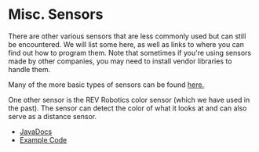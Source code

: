 # Misc. Sensors

There are other various sensors that are less commonly used but can still be encountered. We will list some here, as well as links to where you can find out how to program them. Note that sometimes if you're using sensors made by other companies, you may need to install vendor libraries to handle them.

Many of the more basic types of sensors can be found [here.](https://docs.wpilib.org/en/latest/docs/software/sensors/ultrasonics-software.html)

One other sensor is the REV Robotics color sensor (which we have used in the past). The sensor can detect the color of what it looks at and can also serve as a distance sensor.

- [JavaDocs](http://www.revrobotics.com/content/sw/color-sensor-v3/sdk/docs/javadoc/index.html)
- [Example Code](https://github.com/REVrobotics/Color-Sensor-v3-Examples)
